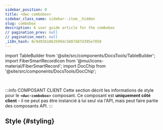 ```yaml
---
sidebar_position: 0
title: <dwc-combobox>
sidebar_class_name: sidebar--item__hidden
slug: combobox
description: A user guide article for the combobox
// pagination_prev: null
// pagination_next: null
_i18n_hash: 8c9d93b1863599dc5887d87d395e7850
---
```

import TableBuilder from '@site/src/components/DocsTools/TableBuilder';
import FiberSmartRecordIcon from '@mui/icons-material/FiberSmartRecord';
import DocChip from '@site/src/components/DocsTools/DocChip';

<DocChip chip='shadow' />

<br />

:::info COMPOSANT CLIENT
Cette section décrit les informations de style pour le **`<dwc-combobox>`** composant. Ce composant est **uniquement côté client** - il ne peut pas être instancié à lui seul via l'API, mais peut faire partie des composants API.
:::

## Style {#styling}

<TableBuilder name="dwc-combobox" clientComponent />
